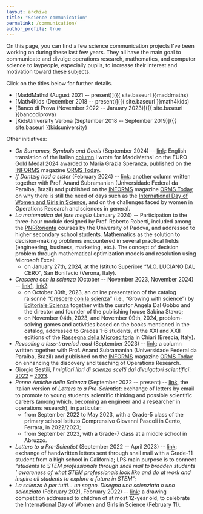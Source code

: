 ```yaml
---
layout: archive
title: "Science communication"
permalink: /communication/
author_profile: true
---
```


On this page, you can find a few science communication projects I've been working on during these last few years. They all have the main goal to communicate and divulge operations research, mathematics, and computer science to laypeople, especially pupils, to increase their interest and motivation toward these subjects.

Click on the titles below for further details.

- [MaddMaths! (August 2021 -- present)]({{ site.baseurl }}maddmaths)
- [Math4Kids (December 2018 -- present)]({{ site.baseurl }}math4kids)
- [Banco di Prova (November 2022 -- January 2023)]({{ site.baseurl }}bancodiprova)
- [KidsUniversity Verona (September 2018 -- September 2019)]({{ site.baseurl }}kidsuniversity)

Other initiatives:
- *On Surnames, Symbols and Goals* (September 2024) -- [link](https://pubsonline.informs.org/do/10.1287/orms.2024.03.05/full/): English translation of the Italian [column](https://maddmaths.simai.eu/comunicare/pari-opportunita/euro-gold-medal-2024-a-maria-grazia-speranza-di-cognomi-simboli-e-mete/) I wrote for MaddMaths! on the EURO Gold Medal 2024 awarded to Maria Grazia Speranza, published on the [INFORMS](https://www.informs.org) magazine [ORMS Today](https://pubsonline.informs.org/magazine/orms-today).
- *If Dantzig had a sister* (February 2024) -- [link](https://pubsonline.informs.org/do/10.1287/orms.2024.01.06/full/): another column written together with Prof. Anand Subramanian (Universidade Federal da Paraíba, Brazil) and published on the [INFORMS](https://www.informs.org) magazine [ORMS Today](https://pubsonline.informs.org/magazine/orms-today) on why there is still the need of days such as the [International Day of Women and Girls in Science](https://www.un.org/en/observances/women-and-girls-in-science-day), and on the challenges faced by women in Operations Research and sciences in general.
- *La matematica del fare meglio* (January 2024) -- Participation to the three-hour module designed by Prof. Roberto Roberti, included among the [PNRRorienta](https://pnrrorienta.unipd.it) courses by the University of Padova, and addressed to higher secondary school students. Mathematics as the solution to decision-making problems encountered in several practical fields
(engineering, business, marketing, etc.). The concept of decision problem through mathematical optimization models and resolution using Microsoft Excel:
  - on January 27th, 2024, at the Istituto Superiore “M.O. LUCIANO DAL CERO”, San Bonifacio (Verona, Italy).
- *Crescere con la scienza* (October -- November 2023, November 2024) -- [link1](https://opac.provincia.brescia.it/library/chiari/crescere-con-la-scienza/), [link2](https://maddmaths.simai.eu/divulgazione/letture-matematiche/crescere-con-la-scienza-sperimentando-con-la-lettura/):
  - on October 30th, 2023, an online presentation of the catalog raisonné “[Crescere con la scienza](https://www.editorialescienza.it/it/evento/-crescere-con-la-scienza--il-catalogo-ragionato-per-i-30-anni-di-editoriale-scienza.htm)” (i.e., “Growing with science”) by [Editoriale Scienza](https://www.editorialescienza.it/) together with the curator Angela Dal Gobbo and the director and founder of the publishing house Sabina Stavro;
  - on November 04th, 2023, and November 09th, 2024, problem-solving games and activities based on the books mentioned in the catalog, addressed to Grades 1-6 students, at the XXI and XXII editions of the [Rassegna della Microeditoria](https://www.microeditoria.it) in Chiari (Brescia, Italy).
- *Revealing a less-traveled road* (September 2023) -- [link](https://pubsonline.informs.org/do/10.1287/orms.2023.03.03/full/): a column written together with Prof. Anand Subramanian (Universidade Federal da Paraíba, Brazil) and published on the [INFORMS](https://www.informs.org) magazine [ORMS Today](https://pubsonline.informs.org/magazine/orms-today) on enhancing the discovery and teaching of Operations Research.
- Giorgio Sestili, *I migliori libri di scienza scelti dai divulgatori scientifici*: [2022](https://www.giorgiosestili.it/migliori-libri-divulgazione-scienza-2022/) – [2023](https://www.giorgiosestili.it/migliori-libri-divulgazione-scienza-2023/).
- *Penne Amiche della Scienza* (September 2022 -- present) -- [link](https://sites.google.com/view/penne-amiche-della-scienza), the Italian version of *Letters to a Pre-Scientist*: exchange of letters by email to promote to young students scientific thinking and possible scientific careers (among which, becoming an engineer and a researcher in operations research), in particular:
  - from September 2022 to May 2023, with a Grade-5 class of the primary school Istituto Comprensivo Giovanni Pascoli in Cento, Ferrara, in 2022/2023;
  - from September 2023, with a Grade-7 class at a middle school in Abruzzo.
- *Letters to a Pre-Scientist* (September 2022 -- April 2023) -- [link](https://prescientist.org): exchange of handwritten letters sent through snail mail with a Grade-11 student from a high school in California; LPS main purpose is to connect “*students to STEM professionals through snail mail to broaden students ’ awareness of what STEM professionals look like and do at work and inspire all students to explore a future in STEM*”;
- *La scienza è per tutti... un sogno. Disegna una scienziata o uno scienziato* (February 2021, February 2022) -- [link](https://opac.provincia.brescia.it/library/chiari/concorso-creativo-la-scienza-e-per-tutti/): a drawing competition addressed to children of at most 12-year old, to celebrate the International Day of Women and Girls in Science (February 11).

